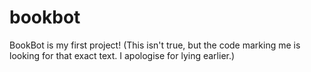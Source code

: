 # bookbot
BookBot is my first project! (This isn't true, but the code marking me is looking for that exact text. I apologise for lying earlier.)
